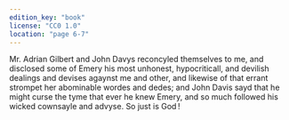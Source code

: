 ```yaml
---
edition_key: "book"
license: "CC0 1.0"
location: "page 6-7"
---
```

Mr. Adrian Gilbert and John Davys reconcyled
themselves to me, and disclosed some of Emery his most unhonest,
hypocriticall, and devilish dealings and devises agaynst me and
other, and likewise of that errant strompet her abominable wordes
and dedes; and John Davis sayd that he might curse the tyme
that ever he knew Emery, and so much followed his wicked
cownsayle and advyse. So just is God !
